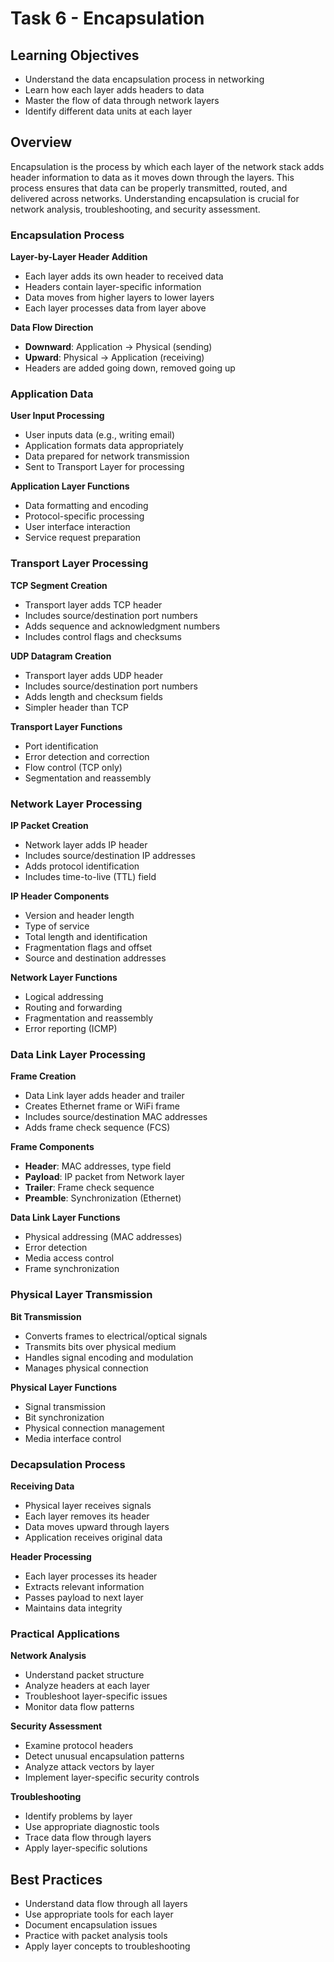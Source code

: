 # Task 6 - Encapsulation

## Learning Objectives
- Understand the data encapsulation process in networking
- Learn how each layer adds headers to data
- Master the flow of data through network layers
- Identify different data units at each layer

## Overview
Encapsulation is the process by which each layer of the network stack adds header information to data as it moves down through the layers. This process ensures that data can be properly transmitted, routed, and delivered across networks. Understanding encapsulation is crucial for network analysis, troubleshooting, and security assessment.

### Encapsulation Process

**Layer-by-Layer Header Addition**
- Each layer adds its own header to received data
- Headers contain layer-specific information
- Data moves from higher layers to lower layers
- Each layer processes data from layer above

**Data Flow Direction**
- **Downward**: Application → Physical (sending)
- **Upward**: Physical → Application (receiving)
- Headers are added going down, removed going up

### Application Data

**User Input Processing**
- User inputs data (e.g., writing email)
- Application formats data appropriately
- Data prepared for network transmission
- Sent to Transport Layer for processing

**Application Layer Functions**
- Data formatting and encoding
- Protocol-specific processing
- User interface interaction
- Service request preparation

### Transport Layer Processing

**TCP Segment Creation**
- Transport layer adds TCP header
- Includes source/destination port numbers
- Adds sequence and acknowledgment numbers
- Includes control flags and checksums

**UDP Datagram Creation**
- Transport layer adds UDP header
- Includes source/destination port numbers
- Adds length and checksum fields
- Simpler header than TCP

**Transport Layer Functions**
- Port identification
- Error detection and correction
- Flow control (TCP only)
- Segmentation and reassembly

### Network Layer Processing

**IP Packet Creation**
- Network layer adds IP header
- Includes source/destination IP addresses
- Adds protocol identification
- Includes time-to-live (TTL) field

**IP Header Components**
- Version and header length
- Type of service
- Total length and identification
- Fragmentation flags and offset
- Source and destination addresses

**Network Layer Functions**
- Logical addressing
- Routing and forwarding
- Fragmentation and reassembly
- Error reporting (ICMP)

### Data Link Layer Processing

**Frame Creation**
- Data Link layer adds header and trailer
- Creates Ethernet frame or WiFi frame
- Includes source/destination MAC addresses
- Adds frame check sequence (FCS)

**Frame Components**
- **Header**: MAC addresses, type field
- **Payload**: IP packet from Network layer
- **Trailer**: Frame check sequence
- **Preamble**: Synchronization (Ethernet)

**Data Link Layer Functions**
- Physical addressing (MAC addresses)
- Error detection
- Media access control
- Frame synchronization

### Physical Layer Transmission

**Bit Transmission**
- Converts frames to electrical/optical signals
- Transmits bits over physical medium
- Handles signal encoding and modulation
- Manages physical connection

**Physical Layer Functions**
- Signal transmission
- Bit synchronization
- Physical connection management
- Media interface control

### Decapsulation Process

**Receiving Data**
- Physical layer receives signals
- Each layer removes its header
- Data moves upward through layers
- Application receives original data

**Header Processing**
- Each layer processes its header
- Extracts relevant information
- Passes payload to next layer
- Maintains data integrity

### Practical Applications

**Network Analysis**
- Understand packet structure
- Analyze headers at each layer
- Troubleshoot layer-specific issues
- Monitor data flow patterns

**Security Assessment**
- Examine protocol headers
- Detect unusual encapsulation patterns
- Analyze attack vectors by layer
- Implement layer-specific security controls

**Troubleshooting**
- Identify problems by layer
- Use appropriate diagnostic tools
- Trace data flow through layers
- Apply layer-specific solutions

## Best Practices
- Understand data flow through all layers
- Use appropriate tools for each layer
- Document encapsulation issues
- Practice with packet analysis tools
- Apply layer concepts to troubleshooting